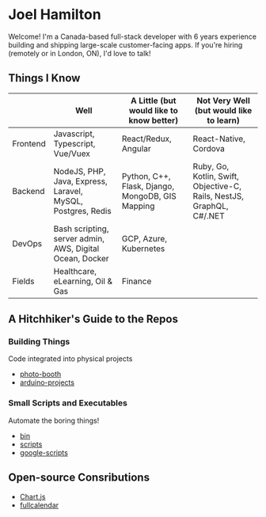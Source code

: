 # Joel Hamilton

Welcome! I'm a Canada-based full-stack developer with 6 years experience building and shipping large-scale customer-facing apps. If you're hiring (remotely or in London, ON), I'd love to talk!

## Things I Know
|          | Well                                                        | A Little (but would like to know better)         | Not Very Well (but would like to learn)                               |
|----------|-------------------------------------------------------------|--------------------------------------------------|-----------------------------------------------------------------------|
| Frontend | Javascript, Typescript, Vue/Vuex                            | React/Redux, Angular                             | React-Native, Cordova                                                 |
| Backend  | NodeJS, PHP, Java, Express, Laravel, MySQL, Postgres, Redis | Python, C++, Flask, Django, MongoDB, GIS Mapping | Ruby, Go, Kotlin, Swift, Objective-C, Rails, NestJS, GraphQL, C#/.NET |
| DevOps   | Bash scripting, server admin, AWS, Digital Ocean, Docker    | GCP, Azure, Kubernetes                           |                                                                       |
| Fields   | Healthcare, eLearning, Oil & Gas                            | Finance                                          |                                                                       |


## A Hitchhiker's Guide to the Repos
### Building Things
Code integrated into physical projects
- [photo-booth](https://github.com/joelhamilton5/photo-booth)
- [arduino-projects](https://github.com/joelhamilton5/arduino-projects)

### Small Scripts and Executables
Automate the boring things!
- [bin](https://github.com/joelhamilton5/bin)
- [scripts](https://github.com/joelhamilton5/scripts)
- [google-scripts](https://github.com/joelhamilton5/google-scripts)


## Open-source Consributions
- [Chart.js](https://github.com/chartjs/Chart.js)
- [fullcalendar](https://github.com/fullcalendar/fullcalendar)